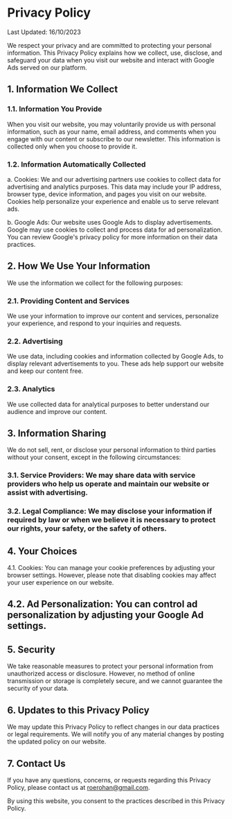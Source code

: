 # Privacy Policy

Last Updated: 16/10/2023

We respect your privacy and are committed to protecting your personal information. This Privacy Policy explains how we collect, use, disclose, and safeguard your data when you visit our website and interact with Google Ads served on our platform.

## 1. Information We Collect

### 1.1. Information You Provide

When you visit our website, you may voluntarily provide us with personal information, such as your name, email address, and comments when you engage with our content or subscribe to our newsletter. This information is collected only when you choose to provide it.

### 1.2. Information Automatically Collected

a. Cookies: We and our advertising partners use cookies to collect data for advertising and analytics purposes. This data may include your IP address, browser type, device information, and pages you visit on our website. Cookies help personalize your experience and enable us to serve relevant ads.

b. Google Ads: Our website uses Google Ads to display advertisements. Google may use cookies to collect and process data for ad personalization. You can review Google's privacy policy for more information on their data practices.

## 2. How We Use Your Information

We use the information we collect for the following purposes:

### 2.1. Providing Content and Services

We use your information to improve our content and services, personalize your experience, and respond to your inquiries and requests.

### 2.2. Advertising

We use data, including cookies and information collected by Google Ads, to display relevant advertisements to you. These ads help support our website and keep our content free.

### 2.3. Analytics

We use collected data for analytical purposes to better understand our audience and improve our content.

## 3. Information Sharing

We do not sell, rent, or disclose your personal information to third parties without your consent, except in the following circumstances:

### 3.1. Service Providers: We may share data with service providers who help us operate and maintain our website or assist with advertising.

### 3.2. Legal Compliance: We may disclose your information if required by law or when we believe it is necessary to protect our rights, your safety, or the safety of others.

## 4. Your Choices

4.1. Cookies: You can manage your cookie preferences by adjusting your browser settings. However, please note that disabling cookies may affect your user experience on our website.

## 4.2. Ad Personalization: You can control ad personalization by adjusting your Google Ad settings.

## 5. Security

We take reasonable measures to protect your personal information from unauthorized access or disclosure. However, no method of online transmission or storage is completely secure, and we cannot guarantee the security of your data.

## 6. Updates to this Privacy Policy

We may update this Privacy Policy to reflect changes in our data practices or legal requirements. We will notify you of any material changes by posting the updated policy on our website.

## 7. Contact Us

If you have any questions, concerns, or requests regarding this Privacy Policy, please contact us at [roerohan@gmail.com](mailto://roerohan@gmail.com).

By using this website, you consent to the practices described in this Privacy Policy.

